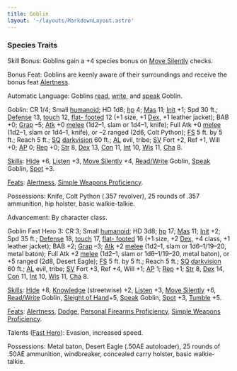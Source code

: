 ```yaml
---
title: Goblin
layout: '~/layouts/MarkdownLayout.astro'
---
```

### Species Traits

Skill Bonus: Goblins gain a +4 species bonus on [Move Silently](/modern.d20.srd/skills/move.silently) checks.

Bonus Feat: Goblins are keenly aware of their surroundings and receive the
bonus feat [Alertness](/modern.d20.srd/feats/alertness).

Automatic Language: Goblins
[read](/modern.d20.srd/skills/read.write.language),
[write](/modern.d20.srd/skills/read.write.language), and
[speak](/modern.d20.srd/skills/speak.language) Goblin.

Goblin: CR 1/4; Small [humanoid](/modern.d20.srd/creature.types/humanoid); HD
1d8; [hp](/modern.d20.srd/combat/hit.points) 4;
[Mas](/modern.d20.srd/creatures/creature.overview) 11;
[Init](/modern.d20.srd/combat/initiative) +1; Spd 30 ft.;
[Defense](/modern.d20.srd/combat/defense) 13,
[touch](/modern.d20.srd/combat/attack.actions) 12, [flat- footed](/modern.d20.srd/combat/surprise) 12 (+1 size, +1
[Dex](/modern.d20.srd/basics/ability.scores), +1 leather jacket); BAB +0;
[Grap](/modern.d20.srd/combat/grapple) –5;
[Atk](/modern.d20.srd/combat/attack.roll) +0
[melee](/modern.d20.srd/combat/attack.roll) (1d2–1, slam or 1d4–1, knife);
Full Atk +0 [melee](/modern.d20.srd/combat/attack.roll) (1d2–1, slam or 1d4–1,
knife), or –2 ranged (2d6, Colt Python);
[FS](/modern.d20.srd/creatures/creature.overview) 5 ft. by 5 ft.; Reach 5 ft.;
[SQ](/modern.d20.srd/creatures/creature.overview)
[darkvision](/modern.d20.srd/special.abilities/darkvision) 60 ft.;
[AL](/modern.d20.srd/basics/allegiances) evil, tribe;
[SV](/modern.d20.srd/basics/saving.throws) Fort +2, Ref +1, Will +0;
[AP](/modern.d20.srd/creatures/creature.overview) 0;
[Rep](/modern.d20.srd/creatures/creature.overview) +0;
[Str](/modern.d20.srd/basics/ability.scores) 8,
[Dex](/modern.d20.srd/basics/ability.scores) 13,
[Con](/modern.d20.srd/basics/ability.scores) 11,
[Int](/modern.d20.srd/basics/ability.scores) 10,
[Wis](/modern.d20.srd/basics/ability.scores) 11,
[Cha](/modern.d20.srd/basics/ability.scores) 8.

[Skills](/modern.d20.srd/skills): [Hide](/modern.d20.srd/skills/hide) +6,
[Listen](/modern.d20.srd/skills/listen) +3, [Move Silently](/modern.d20.srd/skills/move.silently) +4,
[Read/Write](/modern.d20.srd/skills/read.write.language) Goblin,
[Speak](/modern.d20.srd/skills/speak.language) Goblin,
[Spot](/modern.d20.srd/skills/spot) +3.

[Feats](/modern.d20.srd/feats): [Alertness](/modern.d20.srd/feats/alertness),
[Simple Weapons Proficiency](/modern.d20.srd/feats/simple.weapons.proficiency).

Possessions: Knife, Colt Python (.357 revolver), 25 rounds of .357 ammunition,
hip holster, basic walkie-talkie.

Advancement: By character class.

Goblin Fast Hero 3: CR 3; Small
[humanoid](/modern.d20.srd/creature.types/humanoid); HD 3d8;
[hp](/modern.d20.srd/combat/hit.points) 17;
[Mas](/modern.d20.srd/creatures/creature.overview) 11;
[Init](/modern.d20.srd/combat/initiative) +2; Spd 35 ft.;
[Defense](/modern.d20.srd/combat/defense) 18,
[touch](/modern.d20.srd/combat/attack.actions) 17, [flat- footed](/modern.d20.srd/combat/surprise) 16 (+1 size, +2
[Dex](/modern.d20.srd/basics/ability.scores), +4 class, +1 leather jacket);
BAB +2; [Grap](/modern.d20.srd/combat/grapple) –3;
[Atk](/modern.d20.srd/combat/attack.roll) +2
[melee](/modern.d20.srd/combat/attack.roll) (1d2–1, slam or 1d6–1/19–20, metal
baton); Full Atk +2 [melee](/modern.d20.srd/combat/attack.roll) (1d2–1, slam
or 1d6–1/19–20, metal baton), or +5 ranged (2d8, Desert Eagle);
[FS](/modern.d20.srd/creatures/creature.overview) 5 ft. by 5 ft.; Reach 5 ft.;
[SQ](/modern.d20.srd/creatures/creature.overview)
[darkvision](/modern.d20.srd/special.abilities/darkvision) 60 ft.;
[AL](/modern.d20.srd/basics/allegiances) evil, tribe;
[SV](/modern.d20.srd/basics/saving.throws) Fort +3, Ref +4, Will +1;
[AP](/modern.d20.srd/creatures/creature.overview) 1;
[Rep](/modern.d20.srd/creatures/creature.overview) +1;
[Str](/modern.d20.srd/basics/ability.scores) 8,
[Dex](/modern.d20.srd/basics/ability.scores) 14,
[Con](/modern.d20.srd/basics/ability.scores) 11,
[Int](/modern.d20.srd/basics/ability.scores) 10,
[Wis](/modern.d20.srd/basics/ability.scores) 11,
[Cha](/modern.d20.srd/basics/ability.scores) 8.

[Skills](/modern.d20.srd/skills): [Hide](/modern.d20.srd/skills/hide) +8,
[Knowledge](/modern.d20.srd/skills/knowledge) (streetwise) +2,
[Listen](/modern.d20.srd/skills/listen) +3, [Move Silently](/modern.d20.srd/skills/move.silently) +6,
[Read/Write](/modern.d20.srd/skills/read.write.language) Goblin, [Sleight of Hand](/modern.d20.srd/skills/sleight.of.hand)+5,
[Speak](/modern.d20.srd/skills/speak.language) Goblin,
[Spot](/modern.d20.srd/skills/spot) +3,
[Tumble](/modern.d20.srd/skills/tumble) +5.

[Feats](/modern.d20.srd/feats): [Alertness](/modern.d20.srd/feats/alertness),
[Dodge](/modern.d20.srd/feats/dodge), [Personal Firearms Proficiency](/modern.d20.srd/feats/personal.firearms.proficiency), [Simple Weapons Proficiency](/modern.d20.srd/feats/simple.weapons.proficiency).

Talents ([Fast Hero](/modern.d20.srd/classes/basic/fast.hero)): Evasion,
increased speed.

Possessions: Metal baton, Desert Eagle (.50AE autoloader), 25 rounds of .50AE
ammunition, windbreaker, concealed carry holster, basic walkie-talkie.

